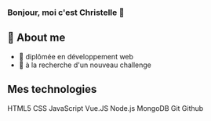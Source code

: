 ### Bonjour, moi c'est Christelle 👋

## 🚀 About me
- 🌱 diplômée en développement web
- 🔭 à la recherche d'un nouveau challenge

## Mes technologies
HTML5 CSS JavaScript Vue.JS Node.js MongoDB Git Github 
